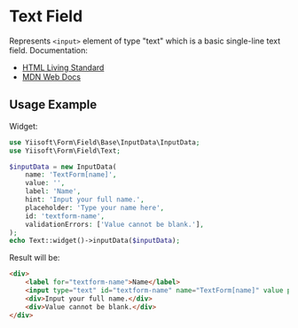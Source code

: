 # Text Field

Represents `<input>` element of type "text" which is a basic single-line text field. Documentation:

- [HTML Living Standard](https://html.spec.whatwg.org/multipage/input.html#text-(type=text)-state-and-search-state-(type=search))
- [MDN Web Docs](https://developer.mozilla.org/docs/Web/HTML/Element/input/text)

## Usage Example

Widget:

```php
use Yiisoft\Form\Field\Base\InputData\InputData;
use Yiisoft\Form\Field\Text;

$inputData = new InputData(
    name: 'TextForm[name]',
    value: '',
    label: 'Name',
    hint: 'Input your full name.',
    placeholder: 'Type your name here',
    id: 'textform-name',
    validationErrors: ['Value cannot be blank.'],
);
echo Text::widget()->inputData($inputData);
```

Result will be:

```html
<div>
    <label for="textform-name">Name</label>
    <input type="text" id="textform-name" name="TextForm[name]" value placeholder="Type your name here">
    <div>Input your full name.</div>
    <div>Value cannot be blank.</div>
</div>
```
